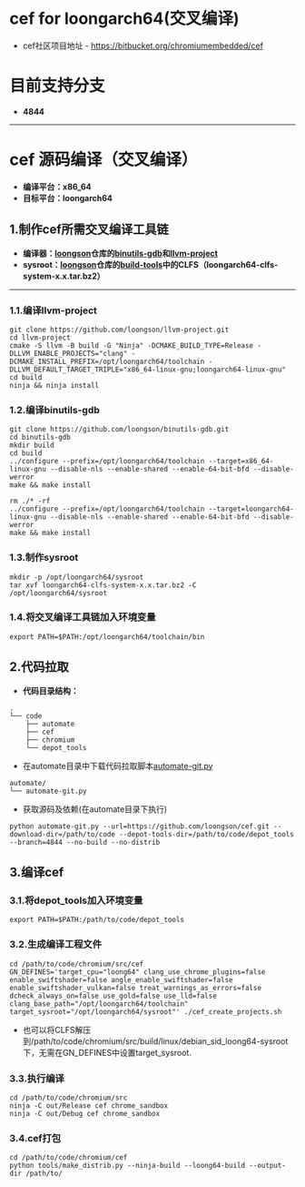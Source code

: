 # cef for loongarch64(交叉编译)

* cef社区项目地址 - https://bitbucket.org/chromiumembedded/cef

# 目前支持分支
* **4844**
-------
# cef 源码编译（交叉编译）
* **编译平台：x86_64**
* **目标平台：loongarch64**

## 1.制作cef所需交叉编译工具链
* **编译器：[loongson](https://github.com/loongson)仓库的[binutils-gdb](https://github.com/loongson/binutils-gdb)和[llvm-project](https://github.com/loongson/llvm-project)**
* **sysroot：[loongson](https://github.com/loongson)仓库的[build-tools](https://github.com/loongson/build-tools)中的CLFS（loongarch64-clfs-system-x.x.tar.bz2）**
------
### 1.1.编译llvm-project
```
git clone https://github.com/loongson/llvm-project.git
cd llvm-project
cmake -S llvm -B build -G "Ninja" -DCMAKE_BUILD_TYPE=Release -DLLVM_ENABLE_PROJECTS="clang" -DCMAKE_INSTALL_PREFIX=/opt/loongarch64/toolchain -DLLVM_DEFAULT_TARGET_TRIPLE="x86_64-linux-gnu;loongarch64-linux-gnu"
cd build
ninja && ninja install
```
### 1.2.编译binutils-gdb
```
git clone https://github.com/loongson/binutils-gdb.git
cd binutils-gdb
mkdir build
cd build
../configure --prefix=/opt/loongarch64/toolchain --target=x86_64-linux-gnu --disable-nls --enable-shared --enable-64-bit-bfd --disable-werror
make && make install

rm ./* -rf
../configure --prefix=/opt/loongarch64/toolchain --target=loongarch64-linux-gnu --disable-nls --enable-shared --enable-64-bit-bfd --disable-werror
make && make install
```
### 1.3.制作sysroot
```
mkdir -p /opt/loongarch64/sysroot
tar xvf loongarch64-clfs-system-x.x.tar.bz2 -C /opt/loongarch64/sysroot
```
### 1.4.将交叉编译工具链加入环境变量
```
export PATH=$PATH:/opt/loongarch64/toolchain/bin
```
## 2.代码拉取
* **代码目录结构：**
```
.
└── code
    ├── automate
    ├── cef
    ├── chromium
    └── depot_tools
```
* 在automate目录中下载代码拉取脚本[automate-git.py](https://bitbucket.org/chromiumembedded/cef/raw/master/tools/automate/automate-git.py)
```
automate/
└── automate-git.py
```
* 获取源码及依赖(在automate目录下执行)
```
python automate-git.py --url=https://github.com/loongson/cef.git --download-dir=/path/to/code --depot-tools-dir=/path/to/code/depot_tools --branch=4844 --no-build --no-distrib
```
## 3.编译cef
### 3.1.将depot_tools加入环境变量
```
export PATH=$PATH:/path/to/code/depot_tools
```
### 3.2.生成编译工程文件
```
cd /path/to/code/chromium/src/cef
GN_DEFINES='target_cpu="loong64" clang_use_chrome_plugins=false enable_swiftshader=false angle_enable_swiftshader=false enable_swiftshader_vulkan=false treat_warnings_as_errors=false dcheck_always_on=false use_gold=false use_lld=false clang_base_path="/opt/loongarch64/toolchain" target_sysroot="/opt/loongarch64/sysroot"' ./cef_create_projects.sh
```
* 也可以将CLFS解压到/path/to/code/chromium/src/build/linux/debian_sid_loong64-sysroot下，无需在GN_DEFINES中设置target_sysroot.
### 3.3.执行编译
```
cd /path/to/code/chromium/src
ninja -C out/Release cef chrome_sandbox
ninja -C out/Debug cef chrome_sandbox
```
### 3.4.cef打包
```
cd /path/to/code/chromium/cef
python tools/make_distrib.py --ninja-build --loong64-build --output-dir /path/to/
```
